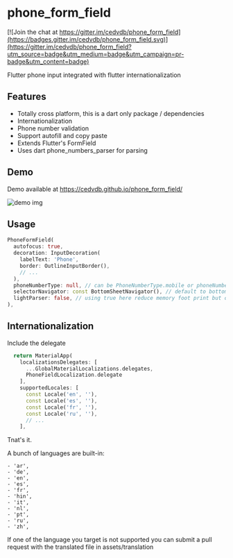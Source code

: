 # phone_form_field

[![Join the chat at https://gitter.im/cedvdb/phone_form_field](https://badges.gitter.im/cedvdb/phone_form_field.svg)](https://gitter.im/cedvdb/phone_form_field?utm_source=badge&utm_medium=badge&utm_campaign=pr-badge&utm_content=badge)

Flutter phone input integrated with flutter internationalization

## Features

- Totally cross platform, this is a dart only package / dependencies
- Internationalization
- Phone number validation
- Support autofill and copy paste
- Extends Flutter's FormField
- Uses dart phone_numbers_parser for parsing


## Demo

Demo available at https://cedvdb.github.io/phone_form_field/

![demo img](https://raw.githubusercontent.com/cedvdb/phone_number_input/main/demo_image.png)

## Usage

```dart
PhoneFormField(
  autofocus: true,
  decoration: InputDecoration(
    labelText: 'Phone',
    border: OutlineInputBorder(),
    // ...
  ),
  phoneNumberType: null, // can be PhoneNumberType.mobile or phoneNumberType.fixed or null for both validation
  selectorNavigator: const BottomSheetNavigator(), // default to bottom sheet but you can customize how the selector is shown by extending CountrySelectorNavigator
  lightParser: false, // using true here reduce memory foot print but only use length to validate
),

```

## Internationalization

  Include the delegate

  ```dart
    return MaterialApp(
      localizationsDelegates: [
        ...GlobalMaterialLocalizations.delegates,
        PhoneFieldLocalization.delegate
      ],
      supportedLocales: [
        const Locale('en', ''),
        const Locale('es', ''),
        const Locale('fr', ''),
        const Locale('ru', ''),
        // ...
      ],
  ```

  Tnat's it.

  
  A bunch of languages are built-in:

    - 'ar',
    - 'de',
    - 'en',
    - 'es',
    - 'fr',
    - 'hin',
    - 'it',
    - 'nl',
    - 'pt',
    - 'ru',
    - 'zh',
  
  
   If one of the language you target is not supported you can submit a
  pull request with the translated file in assets/translation